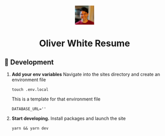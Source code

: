 <p align="center">
  <a href="https://www.gatsbyjs.com/?utm_source=starter&utm_medium=readme&utm_campaign=minimal-starter-ts">
    <img alt="Author" src="./public/images/author_.jpg" width="60" />
  </a>
</p>
<h1 align="center">
  Oliver White Resume
</h1>
<h2> 🚀 Development </h2>

1.  **Add your env variables**
    Navigate into the sites directory and create an environment file

    ```shell
    touch .env.local
    ```

    This is a template for that environment file

    ```
    DATABASE_URL=''
    ```

2.  **Start developing.**
    Install packages and launch the site

    ```shell
    yarn && yarn dev
    ```
